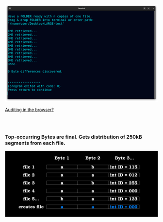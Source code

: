 <!--
Preserve any file by storing copies, then retrieve it from all (corrupted) copies.
-->



<p align="center">
  <img src="https://raw.githubusercontent.com/compromise-evident/Overkillintegrity/main/Other/Terminal_67458c43f9338090b7431440b32c7583bc811303c05231b6405a4ccde1742be7.png">
</p>

[Auditing in the browser?](https://coliru.stacked-crooked.com/a/95e1f57bbe785701)

<br>
<br>

### Top-occurring Bytes are final. Gets distribution of 250kB segments from each file.

<p align="center">
  <img src="https://github.com/compromise-evident/Overkillintegrity/blob/main/Other/Sample_46e6ff8d78b7182859963682d214bcec46c0e29fd5d1f3750c042940fa8fa082.png">
</p>
